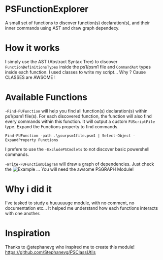 # PSFunctionExplorer
A small set of functions to discover function(s) declaration(s), and their inner commands using AST and draw graph dependecy.

# How it works
I simply use the AST (Abstract Syntax Tree) to discover ```FunctionDefinitionsTypes``` inside the ps1/psm1 file and ```CommandAst``` types inside each function.
I used classes to write my script... Why ? Cause CLASSES are AWSOME !

# Available Functions
-```Find-FUFunction``` will help you find all function(s) declaration(s) within ps1/psm1 file(s). For each discovered function, the function will also find every commands within this function. It will output a custom ```FUScriptFile``` type. Expand the Functions property to find commands.

```Find-FUFunction -path .\yourpsm1file.psm1 | Select-Object -ExpandProperty Functions```

I prefere to use the ```-ExcludePSCmdlets``` to not discover basic powershell commands.

-```Write-FUFunctionDiagram``` will draw a graph of dependencies. Just check the ![Example](/Example) ...
You will need the awsome PSGRAPH Module!

# Why i did it
I've tasked to study a huuuuuuge module, with no comment, no documentation etc... It helped me understand how each functions interacts with one another.

# Inspiration
Thanks to @stephanevg who inspired me to create this module! https://github.com/Stephanevg/PSClassUtils
